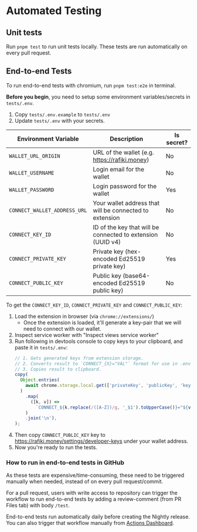 # Automated Testing

## Unit tests

Run `pnpm test` to run unit tests locally. These tests are run automatically on every pull request.

## End-to-end Tests

To run end-to-end tests with chromium, run `pnpm test:e2e` in terminal.

**Before you begin**, you need to setup some environment variables/secrets in `tests/.env`.

1. Copy `tests/.env.example` to `tests/.env`
2. Update `tests/.env` with your secrets.

| Environment Variable         | Description                                                 | Is secret? |
| ---------------------------- | ----------------------------------------------------------- | ---------- |
| `WALLET_URL_ORIGIN`          | URL of the wallet (e.g. https://rafiki.money)               | No         |
| `WALLET_USERNAME`            | Login email for the wallet                                  | No         |
| `WALLET_PASSWORD`            | Login password for the wallet                               | Yes        |
| `CONNECT_WALLET_ADDRESS_URL` | Your wallet address that will be connected to extension     | No         |
| `CONNECT_KEY_ID`             | ID of the key that will be connected to extension (UUID v4) | No         |
| `CONNECT_PRIVATE_KEY`        | Private key (hex-encoded Ed25519 private key)               | Yes        |
| `CONNECT_PUBLIC_KEY`         | Public key (base64-encoded Ed25519 public key)              | No         |

To get the `CONNECT_KEY_ID`, `CONNECT_PRIVATE_KEY` and `CONNECT_PUBLIC_KEY`:

1. Load the extension in browser (via `chrome://extensions/`)
   - Once the extension is loaded, it'll generate a key-pair that we will need to connect with our wallet.
1. Inspect service worker with "Inspect views service worker"
1. Run following in devtools console to copy keys to your clipboard, and paste it in `tests/.env`:
   ```js
   // 1. Gets generated keys from extension storage.
   // 2. Converts result to `CONNECT_{X}="VAL"` format for use in .env file.
   // 3. Copies result to clipboard.
   copy(
     Object.entries(
       await chrome.storage.local.get(['privateKey', 'publicKey', 'keyId']),
     )
       .map(
         ([k, v]) =>
           `CONNECT_${k.replace(/([A-Z])/g, '_$1').toUpperCase()}="${v}"`,
       )
       .join('\n'),
   );
   ```
1. Then copy `CONNECT_PUBLIC_KEY` key to https://rafiki.money/settings/developer-keys under your wallet address.
1. Now you're ready to run the tests.

### How to run in end-to-end tests in GitHub

As these tests are expensive/time-consuming, these need to be triggered manually when needed, instead of on every pull request/commit.

For a pull request, users with write access to repository can trigger the workflow to run end-to-end tests by adding a review-comment (from PR Files tab) with body `/test`.

End-to-end tests run automatically daily before creating the Nightly release. You can also trigger that workflow manually from [Actions Dashboard](https://github.com/interledger/web-monetization-extension/actions/workflows/nightly-build.yaml).
